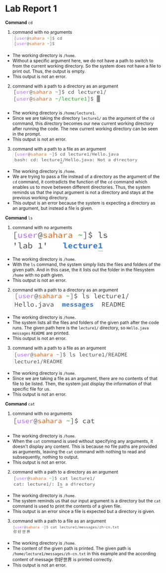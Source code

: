 # Lab Report 1

**Command** `cd`

1. command with no arguments
![Image](cd1.png)
* The working directory is `/home`.
* Without a specific argument here, we do not have a path to switch to from the current working directory. So the system does not have a file to print out. Thus, the output is empty.
* This output is not an error.

2. command with a path to a directory as an argument
![Image](cd2.png)
* The working directory is `/home/lecture1`.
* Since we are taking the directory `lecture1/` as the argument of the `cd` command, this directory becomes our new current working directory after running the code. The new current working directory can be seen in the prompt.
* This output is not an error.

3. command with a path to a file as an argument
![Image](cd3.png)
* The working directory is `/home`.
* We are trying to pass a file instead of a directory as the argument of the `cd` command, it contradicts the function of the `cd` command which enables us to move between different directories. Thus, the system reminds us that the input argument is not a directory and stays at the previous working directory.
* This output is an error because the system is expecting a directory as an argument, but instead a file is given.

**Command** `ls`

1. command with no arguments
![Image](ls1.png)
* The working directory is `/home`.
* With the `ls` command, the system simply lists the files and folders of the given path. And in this case, the it lists out the folder in the filesystem `/home` with no path given.
* This output is not an error.

2. command with a path to a directory as an argument
![Image](ls2.png)
* The working directory is `/home`.
* The system lists all the files and folders of the given path after the code runs. The given path here is the `lecture1/` directory, so `Hello.java`  `messages`  `README` are printed.
* This output is not an error.

3. command with a path to a file as an argument
![Image](ls3.png)
* The working directory is `/home`.
* Since we are taking a file as an argument, there are no contents of that file to be listed. Then, the system just display the information of that specific file for us.
* This output is not an error.

**Command** `cat`

1. command with no arguments
![Image](cat1.png)
* The working directory is `/home`.
* When the `cat` command is used without specifying any arguments, it doesn't display any content. This is because no file paths are provided as arguments, leaving the `cat` command with nothing to read and subsequently, nothing to output.
* This output is not an error.

2. command with a path to a directory as an argument
![Image](cat2.png)
* The working directory is `/home`.
* The system reminds us that our input argument is a directory but the `cat` command is used to print the contents of a given file.
* This output is an error since a file is expected but a directory is given.

3. command with a path to a file as an argument
![Image](cat3.png)
* The working directory is `/home`.
* The content of the given path is printed. The given path is `/home/lecture1/messages/zh-cn.txt` in this example and the according content of message 你好世界 is printed correctly.
* This output is not an error.
